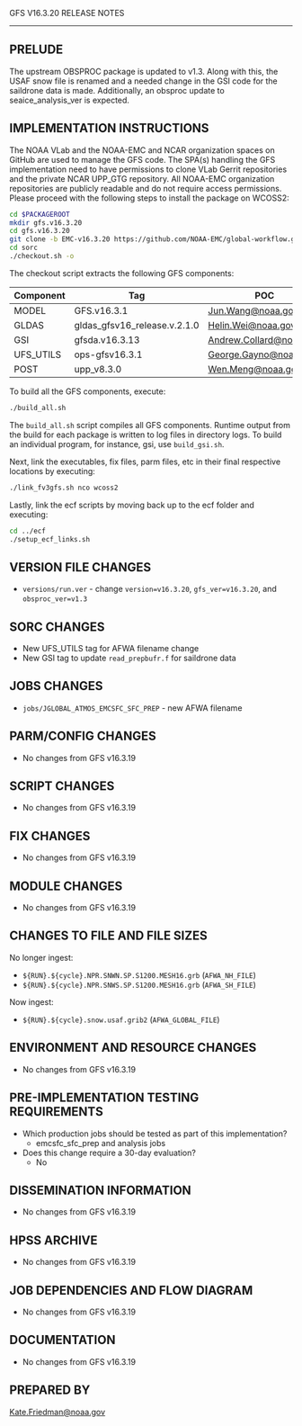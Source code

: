 GFS V16.3.20 RELEASE NOTES

-------
PRELUDE
-------

The upstream OBSPROC package is updated to v1.3. Along with this, the USAF snow file is renamed and a needed change in the GSI code for the saildrone data is made. Additionally, an obsproc update to seaice_analysis_ver is expected.

IMPLEMENTATION INSTRUCTIONS
---------------------------

The NOAA VLab and the NOAA-EMC and NCAR organization spaces on GitHub are used to manage the GFS code.  The SPA(s) handling the GFS implementation need to have permissions to clone VLab Gerrit repositories and the private NCAR UPP_GTG repository.  All NOAA-EMC organization repositories are publicly readable and do not require access permissions.  Please proceed with the following steps to install the package on WCOSS2:

```bash
cd $PACKAGEROOT
mkdir gfs.v16.3.20
cd gfs.v16.3.20
git clone -b EMC-v16.3.20 https://github.com/NOAA-EMC/global-workflow.git .
cd sorc
./checkout.sh -o
```

The checkout script extracts the following GFS components:

| Component | Tag         | POC               |
| --------- | ----------- | ----------------- |
| MODEL     | GFS.v16.3.1   | Jun.Wang@noaa.gov |
| GLDAS     | gldas_gfsv16_release.v.2.1.0 | Helin.Wei@noaa.gov |
| GSI       | gfsda.v16.3.13 | Andrew.Collard@noaa.gov |
| UFS_UTILS | ops-gfsv16.3.1 | George.Gayno@noaa.gov |
| POST      | upp_v8.3.0 | Wen.Meng@noaa.gov |

To build all the GFS components, execute:
```bash
./build_all.sh
```
The `build_all.sh` script compiles all GFS components. Runtime output from the build for each package is written to log files in directory logs. To build an individual program, for instance, gsi, use `build_gsi.sh`.

Next, link the executables, fix files, parm files, etc in their final respective locations by executing:
```bash
./link_fv3gfs.sh nco wcoss2
```

Lastly, link the ecf scripts by moving back up to the ecf folder and executing:
```bash
cd ../ecf
./setup_ecf_links.sh
```
VERSION FILE CHANGES
--------------------

* `versions/run.ver` - change `version=v16.3.20`, `gfs_ver=v16.3.20`, and `obsproc_ver=v1.3`

SORC CHANGES
------------

* New UFS_UTILS tag for AFWA filename change
* New GSI tag to update `read_prepbufr.f` for saildrone data

JOBS CHANGES
------------

* `jobs/JGLOBAL_ATMOS_EMCSFC_SFC_PREP` - new AFWA filename

PARM/CONFIG CHANGES
-------------------

* No changes from GFS v16.3.19

SCRIPT CHANGES
--------------

* No changes from GFS v16.3.19

FIX CHANGES
-----------

* No changes from GFS v16.3.19

MODULE CHANGES
--------------

* No changes from GFS v16.3.19

CHANGES TO FILE AND FILE SIZES
------------------------------

No longer ingest:
* `${RUN}.${cycle}.NPR.SNWN.SP.S1200.MESH16.grb` (`AFWA_NH_FILE`)
* `${RUN}.${cycle}.NPR.SNWS.SP.S1200.MESH16.grb` (`AFWA_SH_FILE`)

Now ingest:
* `${RUN}.${cycle}.snow.usaf.grib2` (`AFWA_GLOBAL_FILE`)

ENVIRONMENT AND RESOURCE CHANGES
--------------------------------

* No changes from GFS v16.3.19

PRE-IMPLEMENTATION TESTING REQUIREMENTS
---------------------------------------

* Which production jobs should be tested as part of this implementation?
  * emcsfc_sfc_prep and analysis jobs
* Does this change require a 30-day evaluation?
  * No

DISSEMINATION INFORMATION
-------------------------

* No changes from GFS v16.3.19

HPSS ARCHIVE
------------

* No changes from GFS v16.3.19

JOB DEPENDENCIES AND FLOW DIAGRAM
---------------------------------

* No changes from GFS v16.3.19

DOCUMENTATION
-------------

* No changes from GFS v16.3.19

PREPARED BY
-----------
Kate.Friedman@noaa.gov

